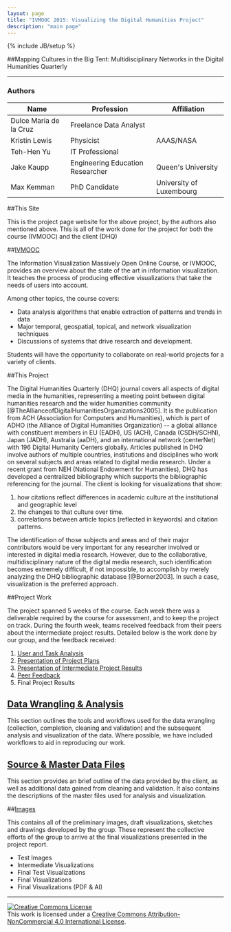 ```yaml
---
layout: page
title: "IVMOOC 2015: Visualizing the Digital Humanities Project"
description: "main page"
---
```

{% include JB/setup %}

##Mapping Cultures in the Big Tent: Multidisciplinary Networks in the Digital Humanities Quarterly

***

<h3 id="authors">Authors</h3>
<table>
<thead>
<tr>
<th>Name</th>
<th>Profession</th>
<th>Affiliation</th>
</tr>
</thead>
<tbody>
<tr>
<td>Dulce Maria de la Cruz</td>
<td>Freelance Data Analyst</td>
<td></td>
</tr>
<tr>
<td>Kristin Lewis</td>
<td>Physicist</td>
<td>AAAS/NASA</td>
</tr>
<tr>
<td>Teh-Hen Yu</td>
<td>IT Professional</td>
<td></td>
</tr>
<tr>
<td>Jake Kaupp</td>
<td>Engineering Education Researcher</td>
<td>Queen&#39;s University</td>
</tr>
<tr>
<td>Max Kemman</td>
<td>PhD Candidate</td>
<td>University of Luxembourg</td>
</tr>
</tbody>
</table>

##This Site

This is the project page website for the above project, by the authors also mentioned above.  This is all of the work done for the project for both the course (IVMOOC) and the client (DHQ)

##[IVMOOC](http://ivmooc.cns.iu.edu/)

The Information Visualization Massively Open Online Course, or IVMOOC, provides an overview about the state of the art in information visualization. It teaches the process of producing effective visualizations that take the needs of users into account.

Among other topics, the course covers:

* Data analysis algorithms that enable extraction of patterns and trends in data
* Major temporal, geospatial, topical, and network visualization techniques
* Discussions of systems that drive research and development.

Students will have the opportunity to collaborate on real-world projects for a variety of clients.

##This Project

The Digital Humanities Quarterly (DHQ) journal covers all aspects of digital media in the humanities, representing a meeting point between digital humanities research and the wider humanities community [@TheAllianceofDigitalHumanitiesOrganizations2005]. It is the publication from ACH (Association for Computers and Humanities), which is part of ADHO (the Alliance of Digital Humanities Organization)  -- a global alliance with constituent members in EU (EADH), US (ACH), Canada (CSDH/SCHN), Japan (JADH), Australia (aaDH), and an international network (centerNet) with 196 Digital Humanity Centers globally. Articles published in DHQ involve authors of multiple countries, institutions and disciplines who work on several subjects and areas related to digital media research.
Under a recent grant from NEH (National Endowment for Humanities), DHQ has developed a centralized bibliography which supports the bibliographic referencing for the journal. The client is looking for visualizations that show:

1.	how citations reflect differences in academic culture at the institutional and geographic level
2. 	the changes to that culture over time.
3.	correlations between article topics (reflected in keywords) and citation patterns.

The identification of those subjects and areas and of their major contributors would be very important for any researcher involved or interested in digital media research. However, due to the collaborative, multidisciplinary nature of the digital media research, such identification becomes extremely difficult, if not impossible, to accomplish by merely analyzing the DHQ bibliographic database [@Borner2003]. In such a case, visualization is the preferred approach.

##Project Work

The project spanned 5 weeks of the course.  Each week there was a deliverable required by the course for assessment, and to keep the project on track. During the fourth week, teams received feedback from their peers about the intermediate project results.  Detailed below is the work done by our group, and the feedback received:

1. [User and Task Analysis](coursework/VisualizingDHQ_UserTaskAnalysis.pdf)
2. [Presentation of Project Plans](coursework/DHQ_Writeup1-8.pdf)
3. [Presentation of Intermediate Project Results](coursework/DHQ_WriteupItem1-10.pdf)
4. [Peer Feedback](coursework/8-VisualizingDHQBibliography-review.pdf)
5. Final Project Results


## [Data Wrangling & Analysis](R.md)

This section outlines the tools and workflows used for the data wrangling (collection, completion, cleaning and validation) and the subsequent analysis and visualization of the data.  Where possible, we have included workflows to aid in reproducing our work.

## [Source & Master Data Files](data.md)

This section provides an brief outline of the data provided by the client, as well as additional data gained from cleaning and validation.  It also contains the descriptions of the master files used for analysis and visualization.

##[Images](images)

This contains all of the preliminary images, draft visualizations, sketches and drawings developed by the group.  These represent the collective efforts of the group to arrive at the final visualizations presented in the project report.

* Test Images
* Intermediate Visualizations
* Final Test Visualizations
* Final Visualizations
* Final Visualizations (PDF & AI)

---
<a rel="license" href="http://creativecommons.org/licenses/by-nc/4.0/"><img alt="Creative Commons License" style="border-width:0" src="https://i.creativecommons.org/l/by-nc/4.0/88x31.png" /></a><br />This work is licensed under a <a rel="license" href="http://creativecommons.org/licenses/by-nc/4.0/">Creative Commons Attribution-NonCommercial 4.0 International License</a>.
